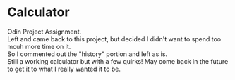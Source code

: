 # Calculator
Odin Project Assignment. <br>
Left and came back to this project, but decided I didn't want to spend too mcuh more time on it. <br>
So I commented out the "history" portion and left as is. <br>
Still a working calculator but with a few quirks! May come back in the future to get it to what I really wanted it to be.
